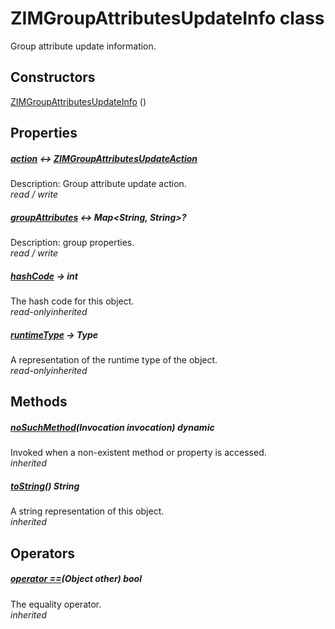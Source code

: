 


# ZIMGroupAttributesUpdateInfo class









<p>Group attribute update information.</p>




## Constructors

[ZIMGroupAttributesUpdateInfo](../zego_uikit_prebuilt_live_audio_room/ZIMGroupAttributesUpdateInfo/ZIMGroupAttributesUpdateInfo.md) ()

   


## Properties

##### [action](../zego_uikit_prebuilt_live_audio_room/ZIMGroupAttributesUpdateInfo/action.md) &#8596; [ZIMGroupAttributesUpdateAction](../zego_uikit_prebuilt_live_audio_room/ZIMGroupAttributesUpdateAction.md)



Description: Group attribute update action.  
_<span class="feature">read / write</span>_



##### [groupAttributes](../zego_uikit_prebuilt_live_audio_room/ZIMGroupAttributesUpdateInfo/groupAttributes.md) &#8596; Map&lt;String, String>?



Description: group properties.  
_<span class="feature">read / write</span>_



##### [hashCode](../zego_uikit_prebuilt_live_audio_room/ZIMGroupAttributesUpdateInfo/hashCode.md) &#8594; int



The hash code for this object.  
_<span class="feature">read-only</span><span class="feature">inherited</span>_



##### [runtimeType](../zego_uikit_prebuilt_live_audio_room/ZIMGroupAttributesUpdateInfo/runtimeType.md) &#8594; Type



A representation of the runtime type of the object.  
_<span class="feature">read-only</span><span class="feature">inherited</span>_





## Methods

##### [noSuchMethod](../zego_uikit_prebuilt_live_audio_room/ZIMGroupAttributesUpdateInfo/noSuchMethod.md)(Invocation invocation) dynamic



Invoked when a non-existent method or property is accessed.  
_<span class="feature">inherited</span>_



##### [toString](../zego_uikit_prebuilt_live_audio_room/ZIMGroupAttributesUpdateInfo/toString.md)() String



A string representation of this object.  
_<span class="feature">inherited</span>_





## Operators

##### [operator ==](../zego_uikit_prebuilt_live_audio_room/ZIMGroupAttributesUpdateInfo/operator_equals.md)(Object other) bool



The equality operator.  
_<span class="feature">inherited</span>_















